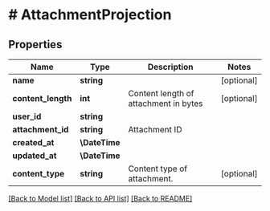 # # AttachmentProjection

## Properties

Name | Type | Description | Notes
------------ | ------------- | ------------- | -------------
**name** | **string** |  | [optional]
**content_length** | **int** | Content length of attachment in bytes | [optional]
**user_id** | **string** |  |
**attachment_id** | **string** | Attachment ID |
**created_at** | **\DateTime** |  |
**updated_at** | **\DateTime** |  |
**content_type** | **string** | Content type of attachment. | [optional]

[[Back to Model list]](../../README#models) [[Back to API list]](../../README#endpoints) [[Back to README]](../../README)
